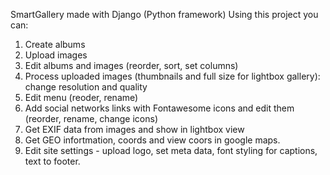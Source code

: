 SmartGallery made with Django (Python framework) 
Using this project you can:
1. Create albums 
2. Upload images 
3. Edit albums and images (reorder, sort, set columns) 
4. Process uploaded images (thumbnails and full size for lightbox gallery): change resolution and quality
5. Edit menu (reoder, rename) 
6. Add social networks links with Fontawesome icons and edit them (reorder, rename, change icons) 
7. Get EXIF data from images and show in lightbox view 
8. Get GEO infortmation, coords and view coors in google maps.
9. Edit site settings - upload logo, set meta data, font styling for captions, text to footer.
